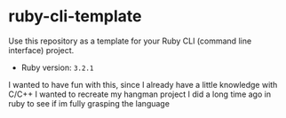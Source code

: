 # ruby-cli-template

Use this repository as a template for your Ruby CLI (command line interface) project.

- Ruby version: `3.2.1`


I wanted to have fun with this, since I already have a little knowledge with C/C++ I wanted to recreate my hangman project I did a long time ago in ruby
to see if im fully grasping the language
